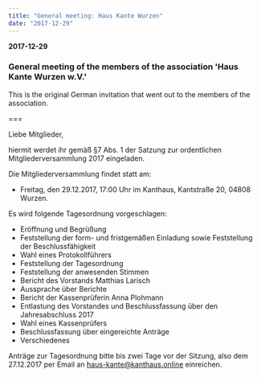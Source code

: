 ```yaml
---
title: "General meeting: Haus Kante Wurzen"
date: "2017-12-29"
---
```


**2017-12-29**

### General meeting of the members of the association 'Haus Kante Wurzen w.V.'
This is the original German invitation that went out to the members of the association.

===

Liebe Mitglieder,

hiermit werdet ihr gemäß §7 Abs. 1 der Satzung zur ordentlichen Mitgliederversammlung 2017 eingeladen.

Die Mitgliederversammlung findet statt am:
- Freitag, den 29.12.2017, 17:00 Uhr im Kanthaus, Kantstraße 20, 04808 Wurzen.

Es wird folgende Tagesordnung vorgeschlagen:
* Eröffnung und Begrüßung
* Feststellung der form- und fristgemäßen Einladung sowie Feststellung der Beschlussfähigkeit
* Wahl eines Protokollführers
* Feststellung der Tagesordnung
* Feststellung der anwesenden Stimmen
* Bericht des Vorstands Matthias Larisch
* Aussprache über Berichte
* Bericht der Kassenprüferin Anna Plohmann
* Entlastung des Vorstandes und Beschlussfassung über den Jahresabschluss 2017
* Wahl eines Kassenprüfers
* Beschlussfassung über eingereichte Anträge
* Verschiedenes

Anträge zur Tagesordnung bitte bis zwei Tage vor der Sitzung, also dem 27.12.2017 per Email an haus-kante@kanthaus.online einreichen.
